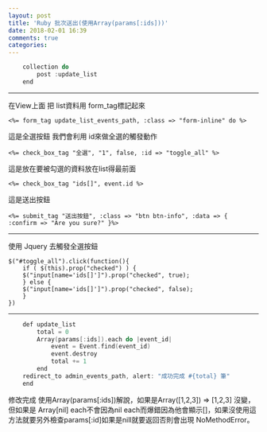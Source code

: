 ```yaml
---
layout: post
title: 'Ruby 批次送出(使用Array(params[:ids]))'
date: 2018-02-01 16:39
comments: true
categories: 
---
```

```c config\routes.rb 加上要設定的路由訊息
	collection do
		post :update_list
	end
```
***
在View上面 把 list資料用 form_tag標記起來

	<%= form_tag update_list_events_path, :class => "form-inline" do %>

這是全選按鈕 我們會利用 id來做全選的觸發動作

	<%= check_box_tag "全選", "1", false, :id => "toggle_all" %>

這是放在要被勾選的資料放在list得最前面

	<%= check_box_tag "ids[]", event.id %>

這是送出按鈕

	<%= submit_tag "送出按鈕", :class => "btn btn-info", :data => { :confirm => "Are you sure?" }%>
***
使用 Jquery 去觸發全選按鈕

	$("#toggle_all").click(function(){
		if ( $(this).prop("checked") ) {
		$("input[name='ids[]']").prop("checked", true);
		} else {
		$("input[name='ids[]']").prop("checked", false);
		}
	})
***
```c example_controller.rb
	def update_list
		total = 0
		Array(params[:ids]).each do |event_id|
			event = Event.find(event_id)
			event.destroy
			total += 1
		end
	redirect_to admin_events_path, alert: "成功完成 #{total} 筆"
	end
```
修改完成
使用Array(params[:ids])解說，如果是Array([1,2,3]) => [1,2,3] 沒變，但如果是 Array[nil] each不會因為nil each而爆錯因為他會顯示[]，如果沒使用這方法就要另外檢查params[:id]如果是nill就要返回否則會出現 NoMethodError。